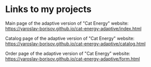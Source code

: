 # Links to my projects

Main page of the adaptive version of "Cat Energy" website:
https://yaroslav-borisov.github.io/cat-energy-adaptive/index.html

Catalog page of the adaptive version of "Cat Energy" website:
https://yaroslav-borisov.github.io/cat-energy-adaptive/catalog.html

Order page of the adaptive version of "Cat Energy" website:
https://yaroslav-borisov.github.io/cat-energy-adaptive/form.html
